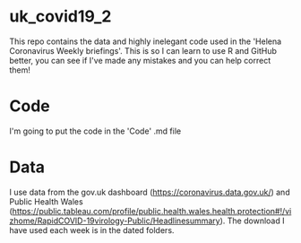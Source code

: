 # uk_covid19_2

This repo contains the data and highly inelegant code used in the 'Helena Coronavirus Weekly briefings'. This is so I can learn to use R and GitHub better, you can see if I've made any mistakes and you can help correct them!

# Code
I'm going to put the code in the 'Code' .md file

# Data
I use data from the gov.uk dashboard (https://coronavirus.data.gov.uk/) and Public Health Wales (https://public.tableau.com/profile/public.health.wales.health.protection#!/vizhome/RapidCOVID-19virology-Public/Headlinesummary). The download I have used each week is in the dated folders.


